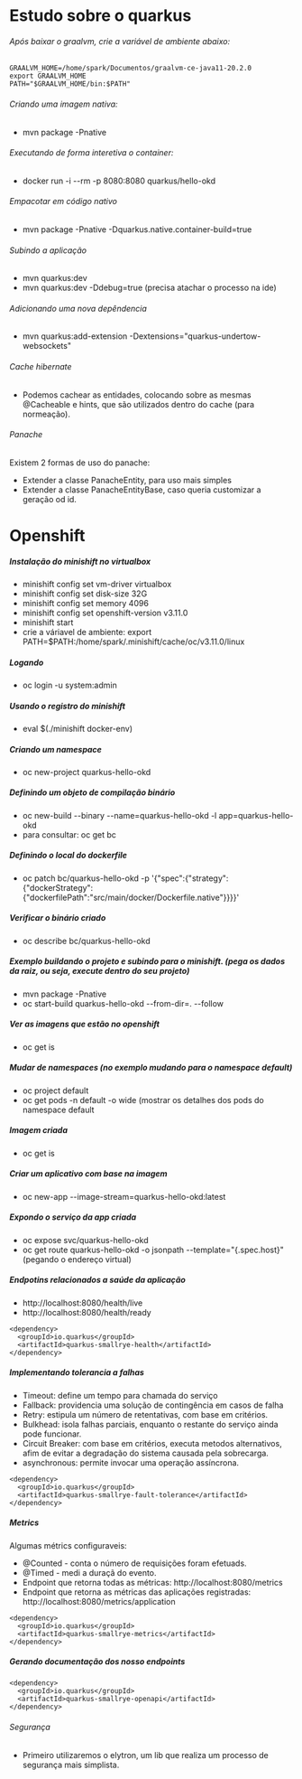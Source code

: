 # Estudo sobre o quarkus

###### Após baixar o graalvm, crie a variável de ambiente abaixo:
```
GRAALVM_HOME=/home/spark/Documentos/graalvm-ce-java11-20.2.0
export GRAALVM_HOME
PATH="$GRAALVM_HOME/bin:$PATH"
```

###### Criando uma imagem nativa:
- mvn package -Pnative

###### Executando de forma interetiva o container:

- docker run -i --rm -p 8080:8080 quarkus/hello-okd

###### Empacotar em código nativo
- mvn package -Pnative -Dquarkus.native.container-build=true

###### Subindo a aplicação
- mvn quarkus:dev
- mvn quarkus:dev -Ddebug=true (precisa atachar o processo na ide)

###### Adicionando uma nova depêndencia
- mvn quarkus:add-extension -Dextensions="quarkus-undertow-websockets"

###### Cache hibernate
- Podemos cachear as entidades, colocando sobre as mesmas @Cacheable e hints, que são utilizados dentro do cache (para normeação).

###### Panache
Existem 2 formas de uso do panache:
- Extender a classe PanacheEntity, para uso mais simples
- Extender a classe PanacheEntityBase, caso queria customizar a geração od id.

# Openshift

##### Instalação do minishift no virtualbox
- minishift config set vm-driver virtualbox
- minishift config set disk-size 32G
- minishift config set memory 4096
- minishift config set openshift-version v3.11.0
- minishift start
- crie a váriavel de ambiente: export PATH=$PATH:/home/spark/.minishift/cache/oc/v3.11.0/linux

##### Logando
- oc login -u system:admin

##### Usando o registro do minishift
- eval $(./minishift docker-env)

##### Criando um namespace
- oc new-project quarkus-hello-okd

##### Definindo um objeto de compilação binário
- oc new-build --binary --name=quarkus-hello-okd -l app=quarkus-hello-okd
- para consultar: oc get bc

##### Definindo o local do dockerfile
- oc patch bc/quarkus-hello-okd -p '{"spec":{"strategy":{"dockerStrategy":{"dockerfilePath":"src/main/docker/Dockerfile.native"}}}}'

##### Verificar o binário criado
- oc describe bc/quarkus-hello-okd

##### Exemplo buildando o projeto e subindo para o minishift. (pega os dados da raiz, ou seja, execute dentro do seu projeto)
- mvn package -Pnative
- oc start-build quarkus-hello-okd --from-dir=. --follow

##### Ver as imagens que estão no openshift
- oc get is

##### Mudar de namespaces (no exemplo mudando para o namespace default)
- oc project default
- oc get pods -n default -o wide (mostrar os detalhes dos pods do namespace default

##### Imagem criada
- oc get is

##### Criar um aplicativo com base na imagem
- oc new-app --image-stream=quarkus-hello-okd:latest

##### Expondo o serviço da app criada
- oc expose svc/quarkus-hello-okd
- oc get route quarkus-hello-okd -o jsonpath --template="{.spec.host}" (pegando o endereço virtual)

##### Endpotins relacionados a saúde da aplicação
- http://localhost:8080/health/live
- http://localhost:8080/health/ready

```
<dependency>
  <groupId>io.quarkus</groupId>
  <artifactId>quarkus-smallrye-health</artifactId>
</dependency>
```

##### Implementando tolerancia a falhas
- Timeout: define um tempo para chamada do serviço
- Fallback: providencia uma solução de contingência em casos de falha
- Retry: estipula um número de retentativas, com base em critérios.
- Bulkhead: isola falhas parciais, enquanto o restante do serviço ainda pode funcionar.
- Circuit Breaker: com base em critérios, executa metodos alternativos, afim de evitar a degradação do sistema causada pela sobrecarga.
- asynchronous: permite invocar uma operação assíncrona.

```
<dependency>
  <groupId>io.quarkus</groupId>
  <artifactId>quarkus-smallrye-fault-tolerance</artifactId>
</dependency>
```    

##### Metrics
Algumas métrics configuraveis:
- @Counted - conta o número de requisições foram efetuads.
- @Timed - medi a duraçã do evento.
- Endpoint que retorna todas as métricas: http://localhost:8080/metrics
- Endpoint que retorna as  métricas das aplicações registradas: http://localhost:8080/metrics/application
```
<dependency>
  <groupId>io.quarkus</groupId>
  <artifactId>quarkus-smallrye-metrics</artifactId>
</dependency>
```

##### Gerando documentação dos nosso endpoints
```
<dependency>
  <groupId>io.quarkus</groupId>
  <artifactId>quarkus-smallrye-openapi</artifactId>
</dependency>
```    

###### Segurança
- Primeiro utilizaremos o elytron, um lib que realiza um processo de segurança mais simplista.

